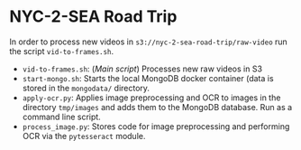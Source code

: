 # NYC-2-SEA Road Trip

In order to process new videos in `s3://nyc-2-sea-road-trip/raw-video`
run the script `vid-to-frames.sh`.

* `vid-to-frames.sh`: (_Main script_) Processes new raw videos in S3
* `start-mongo.sh`: Starts the local MongoDB docker container (data
is stored in the `mongodata/` directory.
* `apply-ocr.py`: Applies image preprocessing and OCR to images in the
directory `tmp/images` and adds them to the MongoDB database. Run as a
command line script.
* `process_image.py`: Stores code for image preprocessing and performing
OCR via the `pytesseract` module.


